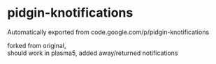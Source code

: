 # pidgin-knotifications
Automatically exported from code.google.com/p/pidgin-knotifications


forked from original,  
should work in plasma5, added away/returned notifications
